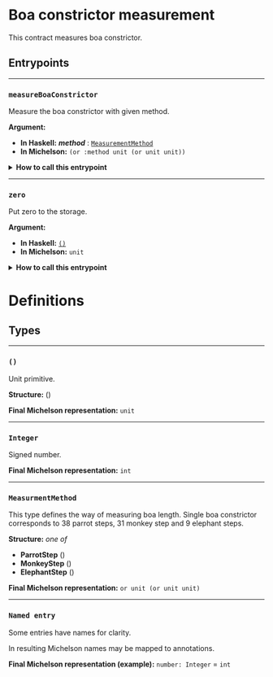 # Boa constrictor measurement

This contract measures boa constrictor.

## Entrypoints

---

### `measureBoaConstrictor`

Measure the boa constrictor with given method.

**Argument:** 
  + **In Haskell:** ***method*** : [`MeasurementMethod`](#types-MeasurmentMethod)
  + **In Michelson:** `(or :method unit (or unit unit))`

<details>
  <summary><b>How to call this entrypoint</b></summary>

0. Construct an argument for the entrypoint.
1. Wrap into `MeasureBoaConstrictor` constructor.
    + **In Haskell:** `MeasureBoaConstrictor (·)`
    + **In Michelson:** `Left (·)`
</details>
<p>





---

### `zero`

Put zero to the storage.

**Argument:** 
  + **In Haskell:** [`()`](#types-lparenrparen)
  + **In Michelson:** `unit`

<details>
  <summary><b>How to call this entrypoint</b></summary>

0. Construct an argument for the entrypoint.
1. Wrap into `Zero` constructor.
    + **In Haskell:** `Zero (·)`
    + **In Michelson:** `Right (·)`
</details>
<p>









# Definitions

## Types

<a name="types-lparenrparen"></a>

---

### `()`

Unit primitive.

**Structure:** ()

**Final Michelson representation:** `unit`



<a name="types-Integer"></a>

---

### `Integer`

Signed number.

**Final Michelson representation:** `int`



<a name="types-MeasurmentMethod"></a>

---

### `MeasurmentMethod`

This type defines the way of measuring boa length. Single boa constrictor corresponds to 38 parrot steps, 31 monkey step and 9 elephant steps.

**Structure:** *one of* 
+ **ParrotStep** ()
+ **MonkeyStep** ()
+ **ElephantStep** ()


**Final Michelson representation:** `or unit (or unit unit)`



<a name="types-Named-entry"></a>

---

### `Named entry`

Some entries have names for clarity.

In resulting Michelson names may be mapped to annotations.

**Final Michelson representation (example):** `number: Integer` = `int`
